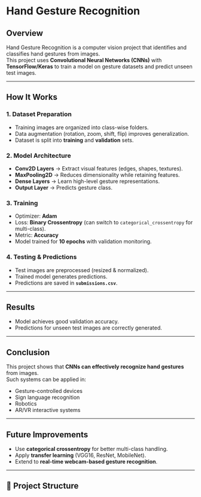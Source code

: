 # Hand Gesture Recognition

## Overview  
Hand Gesture Recognition is a computer vision project that identifies and classifies hand gestures from images.  
This project uses **Convolutional Neural Networks (CNNs)** with **TensorFlow/Keras** to train a model on gesture datasets and predict unseen test images.  

---

## How It Works  

### 1. Dataset Preparation  
- Training images are organized into class-wise folders.  
- Data augmentation (rotation, zoom, shift, flip) improves generalization.  
- Dataset is split into **training** and **validation** sets.  

### 2. Model Architecture  
- **Conv2D Layers** → Extract visual features (edges, shapes, textures).  
- **MaxPooling2D** → Reduces dimensionality while retaining features.  
- **Dense Layers** → Learn high-level gesture representations.  
- **Output Layer** → Predicts gesture class.  

### 3. Training  
- Optimizer: **Adam**  
- Loss: **Binary Crossentropy** (can switch to `categorical_crossentropy` for multi-class).  
- Metric: **Accuracy**  
- Model trained for **10 epochs** with validation monitoring.  

### 4. Testing & Predictions  
- Test images are preprocessed (resized & normalized).  
- Trained model generates predictions.  
- Predictions are saved in **`submissions.csv`**.  

---

## Results  
- Model achieves good validation accuracy.  
- Predictions for unseen test images are correctly generated.  

---

## Conclusion  
This project shows that **CNNs can effectively recognize hand gestures** from images.  
Such systems can be applied in:  
- Gesture-controlled devices  
- Sign language recognition  
- Robotics  
- AR/VR interactive systems  

---

## Future Improvements  
- Use **categorical crossentropy** for better multi-class handling.  
- Apply **transfer learning** (VGG16, ResNet, MobileNet).  
- Extend to **real-time webcam-based gesture recognition**.  

---

## 📂 Project Structure  
